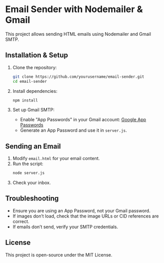 # Email Sender with Nodemailer & Gmail

This project allows sending HTML emails using Nodemailer and Gmail SMTP.

## Installation & Setup

1. Clone the repository:
   ```bash
   git clone https://github.com/yourusername/email-sender.git
   cd email-sender
   ```

2. Install dependencies:
   ```bash
   npm install
   ```

3. Set up Gmail SMTP:
   - Enable "App Passwords" in your Gmail account: [Google App Passwords](https://myaccount.google.com/apppasswords)
   - Generate an App Password and use it in `server.js`.

## Sending an Email

1. Modify `email.html` for your email content.
2. Run the script:
   ```bash
   node server.js
   ```
3. Check your inbox.

## Troubleshooting

- Ensure you are using an App Password, not your Gmail password.
- If images don’t load, check that the image URLs or CID references are correct.
- If emails don’t send, verify your SMTP credentials.

## License

This project is open-source under the MIT License.

